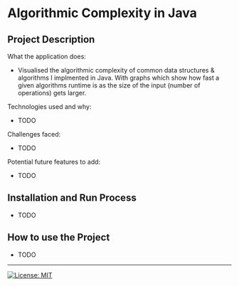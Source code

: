 # Algorithmic Complexity in Java

## Project Description

What the application does:
- Visualised the algorithmic complexity of common data structures & algorithms I implmented in Java. With graphs which show how fast a given algorithms runtime is as the size of the input (number of operations) gets larger.

Technologies used and why:
- TODO

Challenges faced:
- TODO

Potential future features to add:
- TODO

## Installation and Run Process
- TODO

## How to use the Project
- TODO

---

[![License: MIT](https://img.shields.io/badge/License-MIT-A31F34.svg)](https://opensource.org/licenses/MIT)
